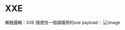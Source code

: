 # XXE
解題邏輯：XXE
隨便找一個讀檔用的xxe payload：
![image](https://github.com/jonafk555/My_CTF_Writeup/assets/75651364/22341179-7707-473a-b928-16fd8c4586b8)
